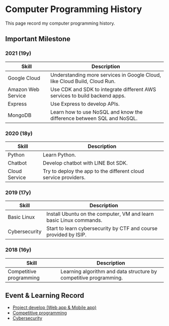 # Computer Programming History

This page record my computer programming history.

## Important Milestone

### 2021 (19y)

| Skill              | Description                                                              |
| ------------------ | ------------------------------------------------------------------------ |
| Google Cloud       | Understanding more services in Google Cloud, like Cloud Build, Cloud Run. |
| Amazon Web Service | Use CDK and SDK to integrate different AWS services to build backend apps.   |
| Express            | Use Express to develop APIs.                                             |
| MongoDB            | Learn how to use NoSQL and know the difference between SQL and NoSQL.    |

### 2020 (18y)

| Skill         | Description                                            |
| ------------- | ------------------------------------------------------ |
| Python        | Learn Python.                                          |
| Chatbot       | Develop chatbot with LINE Bot SDK.                    |
| Cloud Service | Try to deploy the app to the different cloud service providers.|

### 2019 (17y)

| Skill         | Description                                                   |
| ------------- | ------------------------------------------------------------- |
| Basic Linux   | Install Ubuntu on the computer, VM and learn basic Linux commands. |
| Cybersecurity | Start to learn cybersecurity by CTF and course provided by ISIP. |

### 2018 (16y)

  | Skill                   | Description                                                       |
  | ----------------------- | ----------------------------------------------------------------- |
  | Competitive programming | Learning algorithm and data structure by competitive programming. |

<!--
### 2017 (15y)

### 2016 (14y)

  | Skill                   | Description                                                       |
  | ----------------------- | ----------------------------------------------------------------- |
  | Competitive programming | Learning algorithm and data structure by competitive programming. |

### 2015 (13y)

  | Skill | Description                                  |
  | ----- | -------------------------------------------- |
  | C     | Use C to practice algorithm, data structure. |

--> 

## Event & Learning Record

- [Project develop (Web app & Mobile app)](./project_develop/README.md)
- [Competitive programming](./competitive_programming/README.md)
- [Cybersecurity](./cybersecurity/README.md)
